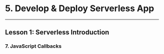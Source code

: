# 5. Develop & Deploy Serverless App
___

## Lesson 1: Serverless Introduction

### 7. JavaScript Callbacks



